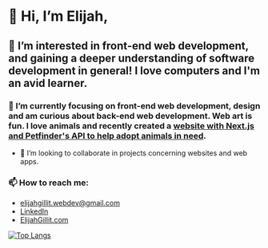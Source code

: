  # 👋 Hi, I’m Elijah,

## 👀 I’m interested in front-end web development, and gaining a deeper understanding of software development in general! I love computers and I'm an avid learner.

### 🌱 I’m currently focusing on front-end web development, design and am curious about back-end web development. Web art is fun. I love animals and recently created a [website with Next.js and Petfinder's API to help adopt animals in need](http://adopt-a-pet-bice.vercel.app/). 

- 💞️ I’m looking to collaborate in projects concerning websites and web apps.

### 📫 How to reach me: 
-   elijahgillit.webdev@gmail.com 
-   [LinkedIn](https://www.linkedin.com/in/elijah-gillit-0b91b6245/)
-   [ElijahGillit.com](http://elijahgillit.com/)

 [![Top Langs](https://github-readme-stats.vercel.app/api/top-langs/?username=eg744&&layout=compact)](https://github.com/anuraghazra/github-readme-stats)
